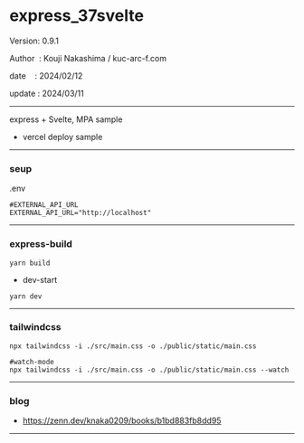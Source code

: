 ﻿# express_37svelte

 Version: 0.9.1

 Author  : Kouji Nakashima / kuc-arc-f.com

 date    : 2024/02/12

 update : 2024/03/11

***

express + Svelte, MPA sample

* vercel deploy sample
***
### seup

.env
```
#EXTERNAL_API_URL
EXTERNAL_API_URL="http://localhost"
```

***
### express-build

```
yarn build
```
* dev-start
```
yarn dev
```

***
### tailwindcss

```
npx tailwindcss -i ./src/main.css -o ./public/static/main.css

#watch-mode
npx tailwindcss -i ./src/main.css -o ./public/static/main.css --watch
``` 


***
### blog

* https://zenn.dev/knaka0209/books/b1bd883fb8dd95

***

